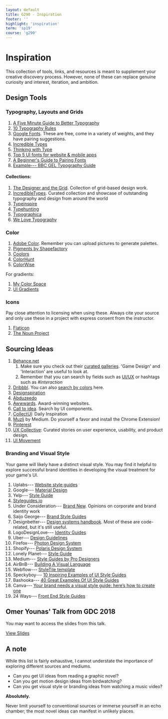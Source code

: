 ```yaml
---
layout: default
title: G290 - Inspiration
footer: ''
highlight: 'inspiration'
term: 'sp19'
course: 'g290'
---
```


# Inspiration
This collection of tools, links, and resources is meant to supplement your creative discovery process. However, none of these can replace genuine curiosity and interest, iteration, and ambition.

## Design Tools
### Typography, Layouts and Grids
1. [A Five Minute Guide to Better Typography](https://medium.muz.li/typography-that-sacred-cow-ea7a5909ca70)
2. [10 Typography Rules](https://blind.com/blog/typography-manual/)
3. [Google Fonts](https://fonts.google.com/). These are free, come in a variety of weights, and they have pairing suggestions.
4. [Incredible Types](http://incredibletypes.com/)
5. [Thinking with Type](http://thinkingwithtype.com/)
6. [Top 5 UI fonts for website & mobile apps](https://medium.muz.li/top-5-ui-fonts-for-website-mobile-apps-d78829e58f7e)
7. [A Beginner's Guide to Pairing Fonts](https://webdesign.tutsplus.com/articles/a-beginners-guide-to-pairing-fonts--webdesign-5706)
8. [Example--- BBC GEL Typography Guide](http://www.bbc.co.uk/gel/guidelines/typography)

#### Collections:
1. [The Designer and the Grid](http://thedesignerandthegrid.tumblr.com/). Collection of grid-based design work.
2. [IncredibleTypes](http://incredibletypes.com/). Curated collection and showcase of outstanding typography and design from around the world
3. [Typeinspire](https://typeinspire.com/)
4. [Typehunting](http://typehunting.com/)
5. [Typographica](https://typographica.org/)
6. [We Love Typography](http://welovetypography.com/)

### Color
1. [Adobe Color](https://color.adobe.com/create/color-wheel/). Remember you can upload pictures to generate palettes.
2. [Pigments by Shapefactory](https://pigment.shapefactory.co/)
3. [Coolors](https://coolors.co/)
4. [ColorHunt](https://colorhunt.co/?ref=dribbble&shot=search_feature)
5. [ColorWise](https://colorwise.io/)

For gradients:
1.  [My Color Space](https://mycolor.space/)
2.  [UI Gradients](https://uigradients.com/)

### Icons
Pay close attention to licensing when using these. Always cite your source and only use these in a project with express consent from the instructor.

1. [Flaticon](https://www.flaticon.com/)
2. [The Noun Project](https://thenounproject.com/)

## Sourcing Ideas
1. [Behance.net](https://behance.net)
    1. Make sure you check out their [curated galleries](https://www.behance.net/galleries). 'Game Design' and 'Interaction' are useful to look at.
    2. Remember that you can search by fields such as [UI/UX](https://www.behance.net/search?field=132&content=projects&sort=featured_date&time=week&featured_on_behance=true) or hashtags such as _#interaction_
2. [Dribbbl](https://dribbble.com/shots). You can also [search by colors](https://dribbble.com/colors/109121) here.
3. [Designspiration](https://www.designspiration.net/)
4. [Abduzeedo](https://abduzeedo.com/)
5. [Awwwards](https://www.awwwards.com/). Award-winning websites.
6. [Call to idea](https://calltoidea.com/). Search by UI components.
7. [CollectUI](http://collectui.com/): Daily Inspiration
8. [Muzli](https://medium.muz.li/) by Medium. Do yourself a favor and install the Chrome Extension!
9. [Pinterest](https://www.pinterest.com/)
10. [UX Collective](https://uxdesign.cc/): Curated stories on user experience, usability, and product design.
11. [UI Movement](https://uimovement.com/)

### Branding and Visual Style
Your game will likely have a distinct visual style. You may find it helpful to explore successful brand identities in developing the visual treatment for your game's UI.

1. Uplabs--- [Website style guides](https://www.uplabs.com/posts/c/web/resources/style_guide)
2. Google--- [Material Design](https://material.io/guidelines/material-design/introduction.html)
3. Yelp--- [Style Guide](https://www.yelp.com/styleguide/)
4. [Styleguides.io](http://styleguides.io/examples.html)
5. Under Consideration--- [Brand New](https://www.underconsideration.com/brandnew/). Opinions on corporate and brand identity work
6. Saijo George--- [Brand Style Guides](https://saijogeorge.com/brand-style-guide-examples/)
7. Designbetter--- [Design systems handbook](https://www.designbetter.co/design-systems-handbook/appendix). Most of these are code-related, but it's still useful.
8. LogoDesignLove--- [Identity Guides](https://www.logodesignlove.com/brand-identity-style-guides)
9. Uber--- [Design Guidelines](https://developer.uber.com/docs/riders/guides/design-guidelines)
10. Firefox--- [Photon Design System](https://design.firefox.com/photon/welcome.html)
11. Shopify--- [Polaris Design System](https://polaris.shopify.com/)
12. Lonely Planet--- [Style Guide](http://rizzo.lonelyplanet.com/styleguide/design-elements/colours)
13. Medium--- [Style Guides by Pro Designers](https://medium.com/inspiration-supply/style-guides-by-pro-designers-5605707afc07)
14. AirBnB--- [Building A Visual Language](https://airbnb.design/building-a-visual-language/)
15. Webflow--- [StyleTile template](https://webflow.com/website/Style-Tile)
16. Speckyboy--- [10 Inspiring Examples of UI Style Guides](https://speckyboy.com/inspirational-examples-ui-style-guides/)
17. Bashooka--- [40 Great Examples Of UI Style Guides](https://bashooka.com/inspiration/40-great-examples-of-ui-style-guides/)
18. Canva--- [Your brand needs a visual style guide: here’s how to create one](https://www.canva.com/learn/your-brand-needs-a-visual-style-guide/)
19. 24 Ways--- [Front End Style Guides](https://24ways.org/2011/front-end-style-guides/)

## Omer Younas' Talk from GDC 2018
<div class="card-block">
  <p class="card-text">You may want to access the slides from this talk.</p>
  <a href="mats/art-direction-for-aaa-ui.pdf" class="btn btn-primary" target="_blank">View Slides</a>
</div>

## A note
While this list is fairly exhaustive, I cannot understate the importance of exploring different sources and mediums.

 * Can you get UI ideas from reading a graphic novel?
 * Can you get motion design ideas from birdwatching?
 * Can you get visual style or branding ideas from watching a music video?

__Absolutely.__

Never limit yourself to conventional sources or immerse yourself in an echo chamber; the most novel ideas can manifest in unlikely places.